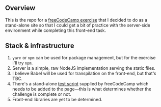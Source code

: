 ## Overview

This is the repo for a [freeCodeCamp exercise](https://www.freecodecamp.org/learn/front-end-libraries/front-end-libraries-projects/build-a-markdown-previewer) that I decided to do as a stand-alone site so that I could get a bit of practice with the server-side environment while completing this front-end task.

## Stack & infrastructure

1. `yarn` or `npm` can be used for package management, but for the exercise I'll try `npm`.
1. Server is a simple, raw NodeJS implementation serving the static files.
1. I believe Babel will be used for transpilation on the front-end, but that's TBC.
1. There's a stand-alone [test script](https://cdn.freecodecamp.org/testable-projects-fcc/v1/bundle.js) supplied by freeCodeCamp which needs to be added to the page—this is what determines whether the challenge is complete or not.
1. Front-end libraries are yet to be determined.
